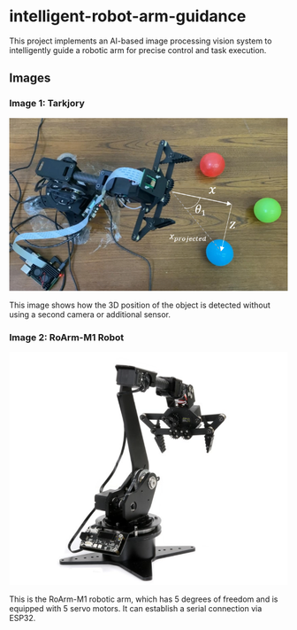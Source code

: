 # intelligent-robot-arm-guidance
This project implements an AI-based image processing vision system to intelligently guide a robotic arm for precise control and task execution.

## Images

### Image 1: Tarkjory
![Image 1](https://github.com/PghGolafshan/intelligent-robot-arm-guidance/blob/main/3D-Detection.png?raw=true)

This image shows how the 3D position of the object is detected without using a second camera or additional sensor.

### Image 2: RoArm-M1 Robot
![Image 2](https://github.com/PghGolafshan/intelligent-robot-arm-guidance/blob/main/RoArm-M1.png?raw=true)

This is the RoArm-M1 robotic arm, which has 5 degrees of freedom and is equipped with 5 servo motors. It can establish a serial connection via ESP32.
